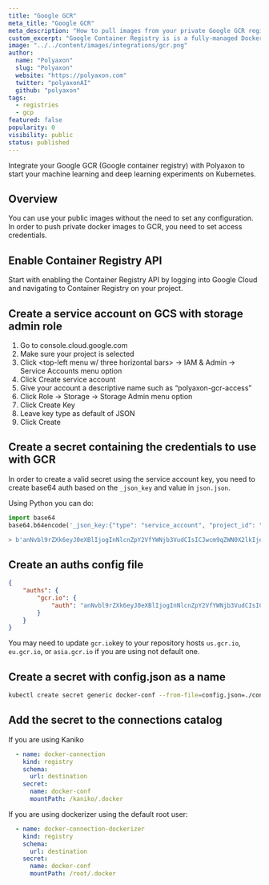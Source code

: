 ```yaml
---
title: "Google GCR"
meta_title: "Google GCR"
meta_description: "How to pull images from your private Google GCR registry. Use your Google GCR (Google container registry) registry to start your machine learning and deep learning experiments on Kubernetes on Polyaxon."
custom_excerpt: "Google Container Registry is is a fully-managed Docker container registry to store, manage, and secure your Docker container images."
image: "../../content/images/integrations/gcr.png"
author:
  name: "Polyaxon"
  slug: "Polyaxon"
  website: "https://polyaxon.com"
  twitter: "polyaxonAI"
  github: "polyaxon"
tags:
  - registries
  - gcp
featured: false
popularity: 0
visibility: public
status: published
---
```


Integrate your Google GCR (Google container registry) with Polyaxon to start your machine learning and deep learning experiments on Kubernetes.

## Overview

You can use your public images without the need to set any configuration.
In order to push private docker images to GCR, you need to set access credentials.

## Enable Container Registry API

Start with enabling the Container Registry API by logging into Google Cloud and navigating to Container Registry on your project.

## Create a service account on GCS with storage admin role

 1. Go to console.cloud.google.com
 2. Make sure your project is selected
 3. Click <top-left menu w/ three horizontal bars> -> IAM & Admin -> Service Accounts menu option
 4. Click Create service account
 5. Give your account a descriptive name such as “polyaxon-gcr-access”
 6. Click Role -> Storage -> Storage Admin menu option
 7. Click Create Key
 8. Leave key type as default of JSON
 9. Click Create

## Create a secret containing the credentials to use with GCR

In order to create a valid secret using the service account key, you need to create base64 auth based on the `_json_key` and value in `json.json`.

Using Python you can do:

```python
import base64
base64.b64encode('_json_key:{"type": "service_account", "project_id": "my_project", "private_key_id": "ajshvasjhqweqetquytqut17253871238", "private_key": "-----BEGIN PRIVATE KEY-----\nASBHJASJDASBDJAJHSBDJB/sfbdj1223"}'.encode())

> b'anNvbl9rZXk6eyJ0eXBlIjogInNlcnZpY2VfYWNjb3VudCIsICJwcm9qZWN0X2lkIjogIm15X3Byb2plY3QiLCAicHJpdmF0ZV9rZXlfaWQiOiAiYWpzaHZhc2pocXdlcWV0cXV5dHF1dDE3MjUzODcxMjM4IiwgInByaXZhdGVfa2V5IjogIi0tLS0tQkVHSU4gUFJJVkFURSBLRVktLS0tLQpBU0JISkFTSkRBU0JESkFKSFNCREpCL3NmYmRqMTIyMyJ9+'
```

## Create an auths config file

```json
{
    "auths": {
        "gcr.io": {
            "auth": "anNvbl9rZXk6eyJ0eXBlIjogInNlcnZpY2VfYWNjb3VudCIsICJwcm9qZWN0X2lkIjogIm15X3Byb2plY3QiLCAicHJpdmF0ZV9rZXlfaWQiOiAiYWpzaHZhc2pocXdlcWV0cXV5dHF1dDE3MjUzODcxMjM4IiwgInByaXZhdGVfa2V5IjogIi0tLS0tQkVHSU4gUFJJVkFURSBLRVktLS0tLQpBU0JISkFTSkRBU0JESkFKSFNCREpCL3NmYmRqMTIyMyJ9="
        }
    }
}
```
You may need to update `gcr.io`key to your repository hosts `us.gcr.io`, `eu.gcr.io`, or `asia.gcr.io` if you are using not default one.

## Create a secret with config.json as a name

```bash
kubectl create secret generic docker-conf --from-file=config.json=./config.json -n polyaxon
```

## Add the secret to the connections catalog

If you are using Kaniko

```yaml
  - name: docker-connection
    kind: registry
    schema:
      url: destination
    secret:
      name: docker-conf
      mountPath: /kaniko/.docker
```

If you are using dockerizer using the default root user:

```yaml
  - name: docker-connection-dockerizer
    kind: registry
    schema:
      url: destination
    secret:
      name: docker-conf
      mountPath: /root/.docker
```
